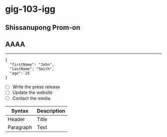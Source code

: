 # gig-103-igg
## Shissanupong Prom-on
## AAAA
***

```
{
  "firstName": "John",
  "lastName": "Smith",
  "age": 25
}
```
- [ ] Write the press release
- [ ] Update the website
- [ ] Contact the media

| Syntax | Description |
| ----------- | ----------- |
| Header | Title |
| Paragraph | Text |
